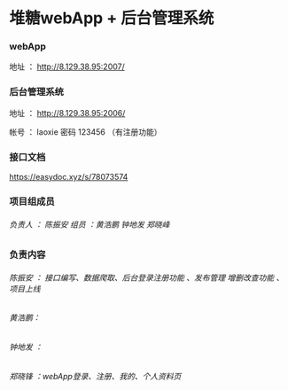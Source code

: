 # 堆糖webApp + 后台管理系统

### webApp

地址 ： http://8.129.38.95:2007/

### 后台管理系统

地址 ： http://8.129.38.95:2006/

帐号 ： laoxie  密码 123456   （有注册功能）

### 接口文档

https://easydoc.xyz/s/78073574

### 项目组成员

###### 负责人 ： 陈振安   组员 ：黄浩鹏 钟地发 郑晓峰

### 负责内容

###### 陈振安 ： 接口编写、数据爬取、后台登录注册功能 、发布管理 增删改查功能 、项目上线

###### 黄浩鹏：

###### 钟地发 ：

###### 郑晓锋 ：webApp登录、注册、我的、个人资料页

